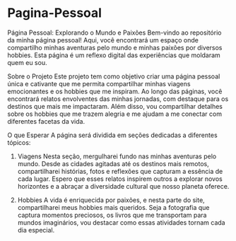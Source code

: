 # Pagina-Pessoal
Página Pessoal: Explorando o Mundo e Paixões
Bem-vindo ao repositório da minha página pessoal! Aqui, você encontrará um espaço onde compartilho minhas aventuras pelo mundo e minhas paixões por diversos hobbies. Esta página é um reflexo digital das experiências que moldaram quem eu sou.

Sobre o Projeto
Este projeto tem como objetivo criar uma página pessoal única e cativante que me permita compartilhar minhas viagens emocionantes e os hobbies que me inspiram. Ao longo das páginas, você encontrará relatos envolventes das minhas jornadas, com destaque para os destinos que mais me impactaram. Além disso, vou compartilhar detalhes sobre os hobbies que me trazem alegria e me ajudam a me conectar com diferentes facetas da vida.

O que Esperar
A página será dividida em seções dedicadas a diferentes tópicos:

1. Viagens
Nesta seção, mergulharei fundo nas minhas aventuras pelo mundo. Desde as cidades agitadas até os destinos mais remotos, compartilharei histórias, fotos e reflexões que capturam a essência de cada lugar. Espero que esses relatos inspirem outros a explorar novos horizontes e a abraçar a diversidade cultural que nosso planeta oferece.

2. Hobbies
A vida é enriquecida por paixões, e nesta parte do site, compartilharei meus hobbies mais queridos. Seja a fotografia que captura momentos preciosos, os livros que me transportam para mundos imaginários, vou destacar como essas atividades tornam cada dia especial.
